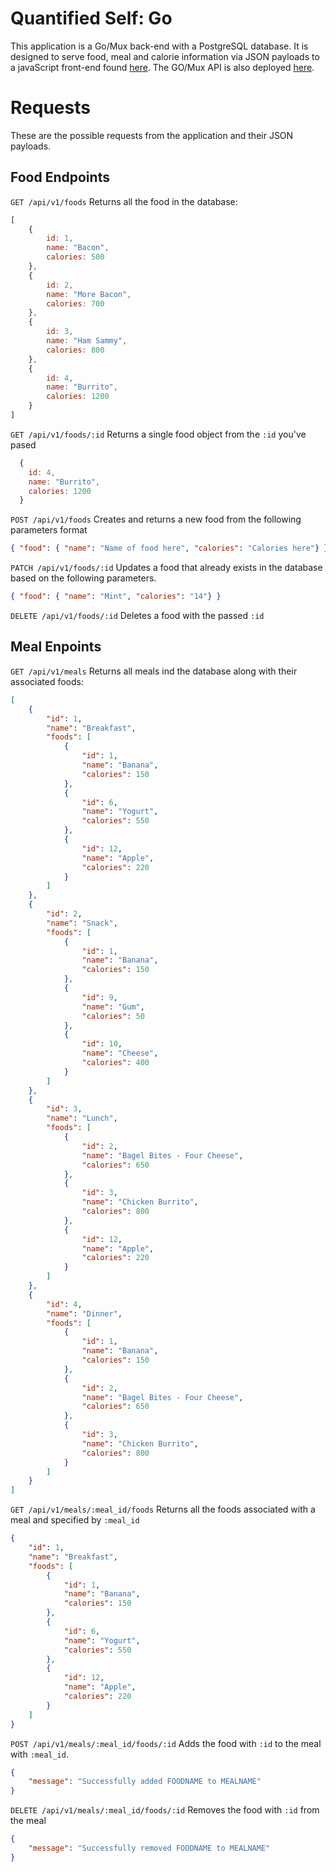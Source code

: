 # Quantified Self: Go

This application is a Go/Mux back-end with a PostgreSQL database. It is designed to serve food, meal and calorie information via JSON payloads to a javaScript front-end found [here](http://roasted-throat.surge.sh/index.html). The GO/Mux API is also deployed [here](https://qs-go.herokuapp.com/).

# Requests
These are the possible requests from the application and their JSON payloads.
## Food Endpoints
`GET /api/v1/foods` Returns all the food in the database:
```javascript
[
    {
        id: 1,
        name: "Bacon",
        calories: 500
    },
    {
        id: 2,
        name: "More Bacon",
        calories: 700
    },
    {
        id: 3,
        name: "Ham Sammy",
        calories: 800
    },
    {
        id: 4,
        name: "Burrito",
        calories: 1200
    }
]
```
`GET /api/v1/foods/:id` Returns a single food object from the `:id` you've pased
```javascript
  {
    id: 4,
    name: "Burrito",
    calories: 1200
  }
```
`POST /api/v1/foods` Creates and returns a new food from the following parameters format
```JSON
{ "food": { "name": "Name of food here", "calories": "Calories here"} }
```
`PATCH /api/v1/foods/:id` Updates a food that already exists in the database based on the following parameters.
```JSON
{ "food": { "name": "Mint", "calories": "14"} }
```
`DELETE /api/v1/foods/:id` Deletes a food with the passed `:id`
## Meal Enpoints
`GET /api/v1/meals` Returns all meals ind the database along with their associated foods:
```JSON
[
    {
        "id": 1,
        "name": "Breakfast",
        "foods": [
            {
                "id": 1,
                "name": "Banana",
                "calories": 150
            },
            {
                "id": 6,
                "name": "Yogurt",
                "calories": 550
            },
            {
                "id": 12,
                "name": "Apple",
                "calories": 220
            }
        ]
    },
    {
        "id": 2,
        "name": "Snack",
        "foods": [
            {
                "id": 1,
                "name": "Banana",
                "calories": 150
            },
            {
                "id": 9,
                "name": "Gum",
                "calories": 50
            },
            {
                "id": 10,
                "name": "Cheese",
                "calories": 400
            }
        ]
    },
    {
        "id": 3,
        "name": "Lunch",
        "foods": [
            {
                "id": 2,
                "name": "Bagel Bites - Four Cheese",
                "calories": 650
            },
            {
                "id": 3,
                "name": "Chicken Burrito",
                "calories": 800
            },
            {
                "id": 12,
                "name": "Apple",
                "calories": 220
            }
        ]
    },
    {
        "id": 4,
        "name": "Dinner",
        "foods": [
            {
                "id": 1,
                "name": "Banana",
                "calories": 150
            },
            {
                "id": 2,
                "name": "Bagel Bites - Four Cheese",
                "calories": 650
            },
            {
                "id": 3,
                "name": "Chicken Burrito",
                "calories": 800
            }
        ]
    }
]
```
`GET /api/v1/meals/:meal_id/foods` Returns all the foods associated with a meal and  specified by `:meal_id`
```JSON
{
    "id": 1,
    "name": "Breakfast",
    "foods": [
        {
            "id": 1,
            "name": "Banana",
            "calories": 150
        },
        {
            "id": 6,
            "name": "Yogurt",
            "calories": 550
        },
        {
            "id": 12,
            "name": "Apple",
            "calories": 220
        }
    ]
}
```
`POST /api/v1/meals/:meal_id/foods/:id` Adds the food with `:id` to the meal with `:meal_id`.
```JSON
{
    "message": "Successfully added FOODNAME to MEALNAME"
}
```
`DELETE /api/v1/meals/:meal_id/foods/:id` Removes the food with `:id` from the meal
```JSON
{
    "message": "Successfully removed FOODNAME to MEALNAME"
}
```
